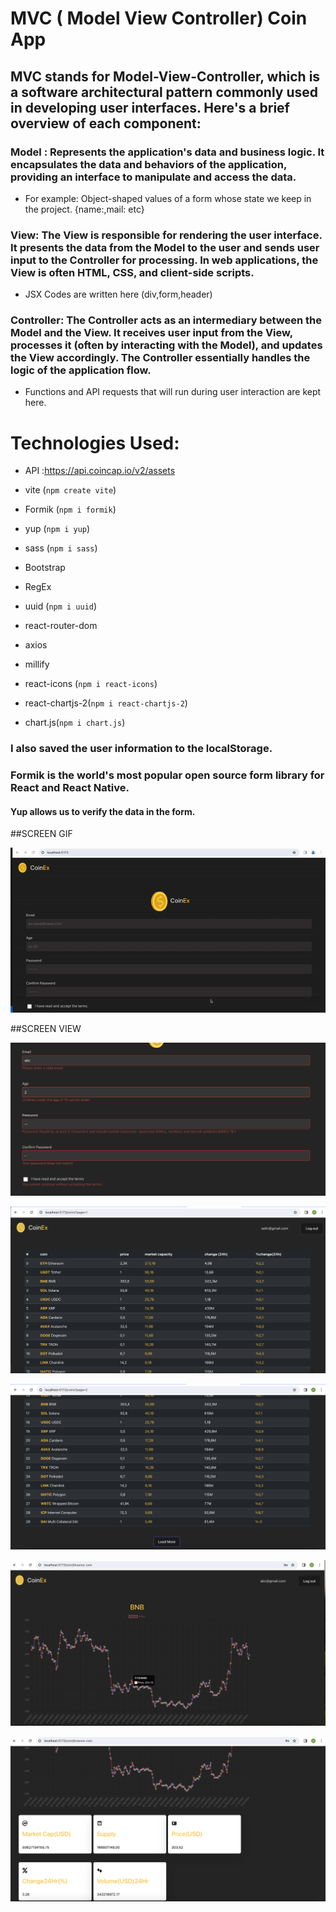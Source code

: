 # MVC ( Model View Controller) Coin App

## MVC stands for Model-View-Controller, which is a software architectural pattern commonly used in developing user interfaces. Here's a brief overview of each component:

### Model : Represents the application's data and business logic. It encapsulates the data and behaviors of the application, providing an interface to manipulate and access the data.

- For example: Object-shaped values of a form whose state we keep in the project. {name:,mail: etc}

### View: The View is responsible for rendering the user interface. It presents the data from the Model to the user and sends user input to the Controller for processing. In web applications, the View is often HTML, CSS, and client-side scripts.

- JSX Codes are written here (div,form,header)

### Controller: The Controller acts as an intermediary between the Model and the View. It receives user input from the View, processes it (often by interacting with the Model), and updates the View accordingly. The Controller essentially handles the logic of the application flow.

- Functions and API requests that will run during user interaction are kept here.

# Technologies Used:

- API :https://api.coincap.io/v2/assets

- vite (`npm create vite`)

- Formik (`npm i formik`)

- yup (`npm i yup`)

- sass (`npm i sass`)

- Bootstrap

- RegEx

- uuid (`npm i uuid`)

- react-router-dom

- axios

- millify

- react-icons (`npm i react-icons`)

- react-chartjs-2(`npm i react-chartjs-2`)

- chart.js(`npm i chart.js`)

### I also saved the user information to the localStorage.

### Formik is the world's most popular open source form library for React and React Native.

#### Yup allows us to verify the data in the form.

##SCREEN GIF

![](./public/images/coin.gif)

##SCREEN VIEW

![](./public/images/c1.png)

![](./public/images/c2.png)

![](./public/images/c3.png)

![](./public/images/c4.png)

![](./public/images/c5.png)
